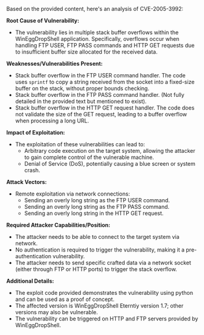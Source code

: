 Based on the provided content, here's an analysis of CVE-2005-3992:

**Root Cause of Vulnerability:**
- The vulnerability lies in multiple stack buffer overflows within the WinEggDropShell application. Specifically, overflows occur when handling FTP USER, FTP PASS commands and HTTP GET requests due to insufficient buffer size allocated for the received data.

**Weaknesses/Vulnerabilities Present:**
- Stack buffer overflow in the FTP USER command handler. The code uses `sprintf` to copy a string received from the socket into a fixed-size buffer on the stack, without proper bounds checking.
- Stack buffer overflow in the FTP PASS command handler. (Not fully detailed in the provided text but mentioned to exist).
- Stack buffer overflow in the HTTP GET request handler. The code does not validate the size of the GET request, leading to a buffer overflow when processing a long URL.

**Impact of Exploitation:**
- The exploitation of these vulnerabilities can lead to:
    - Arbitrary code execution on the target system, allowing the attacker to gain complete control of the vulnerable machine.
    - Denial of Service (DoS), potentially causing a blue screen or system crash.

**Attack Vectors:**
- Remote exploitation via network connections:
    - Sending an overly long string as the FTP USER command.
    - Sending an overly long string as the FTP PASS command.
    - Sending an overly long string in the HTTP GET request.

**Required Attacker Capabilities/Position:**
- The attacker needs to be able to connect to the target system via network.
- No authentication is required to trigger the vulnerability, making it a pre-authentication vulnerability.
- The attacker needs to send specific crafted data via a network socket (either through FTP or HTTP ports) to trigger the stack overflow.

**Additional Details:**
- The exploit code provided demonstrates the vulnerability using python and can be used as a proof of concept.
- The affected version is WinEggDropShell Eterntiy version 1.7; other versions may also be vulnerable.
- The vulnerability can be triggered on HTTP and FTP servers provided by WinEggDropShell.